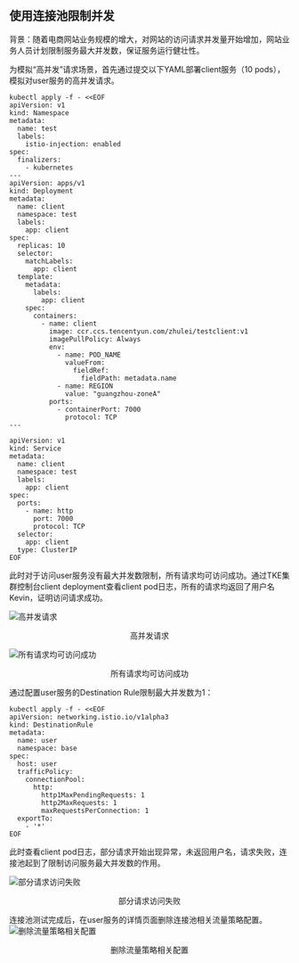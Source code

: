 ## 使用连接池限制并发

背景：随着电商网站业务规模的增大，对网站的访问请求并发量开始增加，网站业务人员计划限制服务最大并发数，保证服务运行健壮性。

为模拟“高并发”请求场景，首先通过提交以下YAML部署client服务（10 pods），模拟对user服务的高并发请求。

```
kubectl apply -f - <<EOF
apiVersion: v1
kind: Namespace
metadata:
  name: test
  labels:
    istio-injection: enabled
spec:
  finalizers:
    - kubernetes
---
apiVersion: apps/v1
kind: Deployment
metadata:
  name: client
  namespace: test
  labels:
    app: client
spec:
  replicas: 10
  selector:
    matchLabels:
      app: client
  template:
    metadata:
      labels:
        app: client
    spec:
      containers:
        - name: client
          image: ccr.ccs.tencentyun.com/zhulei/testclient:v1
          imagePullPolicy: Always
          env:
            - name: POD_NAME
              valueFrom:
                fieldRef:
                  fieldPath: metadata.name
            - name: REGION
              value: "guangzhou-zoneA"
          ports:
            - containerPort: 7000
              protocol: TCP
---

apiVersion: v1
kind: Service
metadata:
  name: client
  namespace: test
  labels:
    app: client
spec:
  ports:
    - name: http
      port: 7000
      protocol: TCP
  selector:
    app: client
  type: ClusterIP
EOF
```

此时对于访问user服务没有最大并发数限制，所有请求均可访问成功。通过TKE集群控制台client deployment查看client pod日志，所有的请求均返回了用户名Kevin，证明访问请求成功。

![高并发请求](https://qcloudimg.tencent-cloud.cn/raw/4fc17d6c0c8db8507e08b37f6d8d5f7a.svg)
<center>高并发请求</center>



![所有请求均可访问成功](https://qcloudimg.tencent-cloud.cn/raw/9a92a69707a47737b25caddbe59ec901.png)
<center>所有请求均可访问成功</center>



通过配置user服务的Destination Rule限制最大并发数为1：

```
kubectl apply -f - <<EOF
apiVersion: networking.istio.io/v1alpha3
kind: DestinationRule
metadata:
  name: user
  namespace: base
spec:
  host: user
  trafficPolicy:
    connectionPool:
      http:
        http1MaxPendingRequests: 1
        http2MaxRequests: 1
        maxRequestsPerConnection: 1
  exportTo:
    - '*'
EOF
```

此时查看client pod日志，部分请求开始出现异常，未返回用户名，请求失败，连接池起到了限制访问服务最大并发数的作用。

![部分请求访问失败](https://qcloudimg.tencent-cloud.cn/raw/7b1d121ad5d58b3edcad2d530be39549.png)
<center>部分请求访问失败</center>



连接池测试完成后，在user服务的详情页面删除连接池相关流量策略配置。
![删除流量策略相关配置](https://qcloudimg.tencent-cloud.cn/raw/6949338f1989f9c896941d3ebfd79772.png)
<center>删除流量策略相关配置</center>